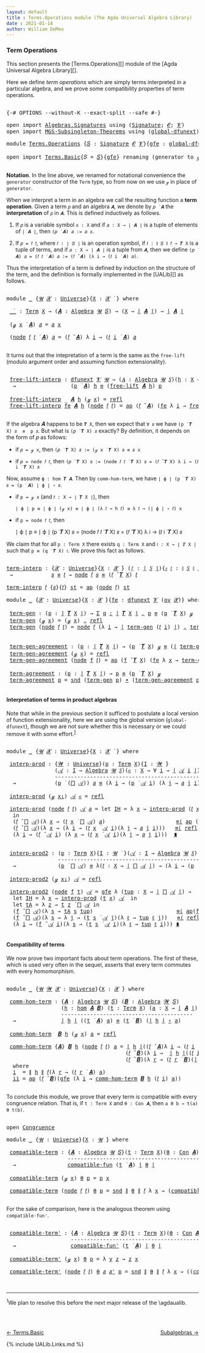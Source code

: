 ```yaml
---
layout: default
title : Terms.Operations module (The Agda Universal Algebra Library)
date : 2021-01-14
author: William DeMeo
---
```


### <a id="term-operations">Term Operations</a>

This section presents the [Terms.Operations][] module of the [Agda Universal Algebra Library][].

Here we define *term operations* which are simply terms interpreted in a particular algebra, and we prove some compatibility properties of term operations.

<pre class="Agda">

<a id="453" class="Symbol">{-#</a> <a id="457" class="Keyword">OPTIONS</a> <a id="465" class="Pragma">--without-K</a> <a id="477" class="Pragma">--exact-split</a> <a id="491" class="Pragma">--safe</a> <a id="498" class="Symbol">#-}</a>

<a id="503" class="Keyword">open</a> <a id="508" class="Keyword">import</a> <a id="515" href="Algebras.Signatures.html" class="Module">Algebras.Signatures</a> <a id="535" class="Keyword">using</a> <a id="541" class="Symbol">(</a><a id="542" href="Algebras.Signatures.html#1299" class="Function">Signature</a><a id="551" class="Symbol">;</a> <a id="553" href="Prelude.Preliminaries.html#5723" class="Generalizable">𝓞</a><a id="554" class="Symbol">;</a> <a id="556" href="Universes.html#262" class="Generalizable">𝓥</a><a id="557" class="Symbol">)</a>
<a id="559" class="Keyword">open</a> <a id="564" class="Keyword">import</a> <a id="571" href="MGS-Subsingleton-Theorems.html" class="Module">MGS-Subsingleton-Theorems</a> <a id="597" class="Keyword">using</a> <a id="603" class="Symbol">(</a><a id="604" href="MGS-Subsingleton-Theorems.html#3468" class="Function">global-dfunext</a><a id="618" class="Symbol">)</a>

<a id="621" class="Keyword">module</a> <a id="628" href="Terms.Operations.html" class="Module">Terms.Operations</a> <a id="645" class="Symbol">{</a><a id="646" href="Terms.Operations.html#646" class="Bound">𝑆</a> <a id="648" class="Symbol">:</a> <a id="650" href="Algebras.Signatures.html#1299" class="Function">Signature</a> <a id="660" href="Prelude.Preliminaries.html#5723" class="Generalizable">𝓞</a> <a id="662" href="Universes.html#262" class="Generalizable">𝓥</a><a id="663" class="Symbol">}{</a><a id="665" href="Terms.Operations.html#665" class="Bound">gfe</a> <a id="669" class="Symbol">:</a> <a id="671" href="MGS-Subsingleton-Theorems.html#3468" class="Function">global-dfunext</a><a id="685" class="Symbol">}</a> <a id="687" class="Keyword">where</a>

<a id="694" class="Keyword">open</a> <a id="699" class="Keyword">import</a> <a id="706" href="Terms.Basic.html" class="Module">Terms.Basic</a><a id="717" class="Symbol">{</a><a id="718" class="Argument">𝑆</a> <a id="720" class="Symbol">=</a> <a id="722" href="Terms.Operations.html#646" class="Bound">𝑆</a><a id="723" class="Symbol">}{</a><a id="725" href="Terms.Operations.html#665" class="Bound">gfe</a><a id="728" class="Symbol">}</a> <a id="730" class="Keyword">renaming</a> <a id="739" class="Symbol">(</a>generator <a id="750" class="Symbol">to</a> ℊ<a id="754" class="Symbol">)</a> <a id="756" class="Keyword">public</a>

</pre>

**Notation**. In the line above, we renamed for notational convenience the `generator` constructor of the `Term` type, so from now on we use `ℊ` in place of `generator`.

When we interpret a term in an algebra we call the resulting function a **term operation**.  Given a term `𝑝` and an algebra `𝑨`, we denote by `𝑝 ̇ 𝑨` the **interpretation** of `𝑝` in `𝑨`.  This is defined inductively as follows.

1. If `𝑝` is a variable symbol `x : X` and if `𝑎 : X → ∣ 𝑨 ∣` is a tuple of elements of `∣ 𝑨 ∣`, then `(𝑝 ̇ 𝑨) 𝑎 := 𝑎 x`.

2. If `𝑝 = 𝑓 𝑡`, where `𝑓 : ∣ 𝑆 ∣` is an operation symbol, if `𝑡 : ∥ 𝑆 ∥ 𝑓 → 𝑻 X` is a tuple of terms, and if `𝑎 : X → ∣ 𝑨 ∣` is a tuple from `𝑨`, then we define `(𝑝 ̇ 𝑨) 𝑎 = (𝑓 𝑡 ̇ 𝑨) 𝑎 := (𝑓 ̂ 𝑨) (λ i → (𝑡 i ̇ 𝑨) 𝑎)`.

Thus the interpretation of a term is defined by induction on the structure of the term, and the definition is formally implemented in the [UALib][] as follows.

<pre class="Agda">

<a id="1697" class="Keyword">module</a> <a id="1704" href="Terms.Operations.html#1704" class="Module">_</a> <a id="1706" class="Symbol">{</a><a id="1707" href="Terms.Operations.html#1707" class="Bound">𝓤</a> <a id="1709" href="Terms.Operations.html#1709" class="Bound">𝓧</a> <a id="1711" class="Symbol">:</a> <a id="1713" href="Universes.html#205" class="Function">Universe</a><a id="1721" class="Symbol">}{</a><a id="1723" href="Terms.Operations.html#1723" class="Bound">X</a> <a id="1725" class="Symbol">:</a> <a id="1727" href="Terms.Operations.html#1709" class="Bound">𝓧</a> <a id="1729" href="Universes.html#403" class="Function Operator">̇</a> <a id="1731" class="Symbol">}</a> <a id="1733" class="Keyword">where</a>

 <a id="1741" href="Terms.Operations.html#1741" class="Function Operator">_̇_</a> <a id="1745" class="Symbol">:</a> <a id="1747" href="Terms.Basic.html#2322" class="Datatype">Term</a> <a id="1752" href="Terms.Operations.html#1723" class="Bound">X</a> <a id="1754" class="Symbol">→</a> <a id="1756" class="Symbol">(</a><a id="1757" href="Terms.Operations.html#1757" class="Bound">𝑨</a> <a id="1759" class="Symbol">:</a> <a id="1761" href="Algebras.Algebras.html#694" class="Function">Algebra</a> <a id="1769" href="Terms.Operations.html#1707" class="Bound">𝓤</a> <a id="1771" href="Terms.Operations.html#646" class="Bound">𝑆</a><a id="1772" class="Symbol">)</a> <a id="1774" class="Symbol">→</a> <a id="1776" class="Symbol">(</a><a id="1777" href="Terms.Operations.html#1723" class="Bound">X</a> <a id="1779" class="Symbol">→</a> <a id="1781" href="Prelude.Preliminaries.html#13786" class="Function Operator">∣</a> <a id="1783" href="Terms.Operations.html#1757" class="Bound">𝑨</a> <a id="1785" href="Prelude.Preliminaries.html#13786" class="Function Operator">∣</a><a id="1786" class="Symbol">)</a> <a id="1788" class="Symbol">→</a> <a id="1790" href="Prelude.Preliminaries.html#13786" class="Function Operator">∣</a> <a id="1792" href="Terms.Operations.html#1757" class="Bound">𝑨</a> <a id="1794" href="Prelude.Preliminaries.html#13786" class="Function Operator">∣</a>

 <a id="1798" class="Symbol">(</a><a id="1799" href="Terms.Operations.html#753" class="InductiveConstructor">ℊ</a> <a id="1801" href="Terms.Operations.html#1801" class="Bound">x</a> <a id="1803" href="Terms.Operations.html#1741" class="Function Operator">̇</a> <a id="1805" href="Terms.Operations.html#1805" class="Bound">𝑨</a><a id="1806" class="Symbol">)</a> <a id="1808" href="Terms.Operations.html#1808" class="Bound">𝑎</a> <a id="1810" class="Symbol">=</a> <a id="1812" href="Terms.Operations.html#1808" class="Bound">𝑎</a> <a id="1814" href="Terms.Operations.html#1801" class="Bound">x</a>

 <a id="1818" class="Symbol">(</a><a id="1819" href="Terms.Basic.html#2395" class="InductiveConstructor">node</a> <a id="1824" href="Terms.Operations.html#1824" class="Bound">𝑓</a> <a id="1826" href="Terms.Operations.html#1826" class="Bound">𝑡</a> <a id="1828" href="Terms.Operations.html#1741" class="Function Operator">̇</a> <a id="1830" href="Terms.Operations.html#1830" class="Bound">𝑨</a><a id="1831" class="Symbol">)</a> <a id="1833" href="Terms.Operations.html#1833" class="Bound">𝑎</a> <a id="1835" class="Symbol">=</a> <a id="1837" class="Symbol">(</a><a id="1838" href="Terms.Operations.html#1824" class="Bound">𝑓</a> <a id="1840" href="Algebras.Algebras.html#2991" class="Function Operator">̂</a> <a id="1842" href="Terms.Operations.html#1830" class="Bound">𝑨</a><a id="1843" class="Symbol">)</a> <a id="1845" class="Symbol">λ</a> <a id="1847" href="Terms.Operations.html#1847" class="Bound">i</a> <a id="1849" class="Symbol">→</a> <a id="1851" class="Symbol">(</a><a id="1852" href="Terms.Operations.html#1826" class="Bound">𝑡</a> <a id="1854" href="Terms.Operations.html#1847" class="Bound">i</a> <a id="1856" href="Terms.Operations.html#1741" class="Function Operator">̇</a> <a id="1858" href="Terms.Operations.html#1830" class="Bound">𝑨</a><a id="1859" class="Symbol">)</a> <a id="1861" href="Terms.Operations.html#1833" class="Bound">𝑎</a>

</pre>

It turns out that the intepretation of a term is the same as the `free-lift` (modulo argument order and assuming function extensionality).

<pre class="Agda">

 <a id="2031" href="Terms.Operations.html#2031" class="Function">free-lift-interp</a> <a id="2048" class="Symbol">:</a> <a id="2050" href="MGS-FunExt-from-Univalence.html#2039" class="Function">dfunext</a> <a id="2058" href="Terms.Operations.html#662" class="Bound">𝓥</a> <a id="2060" href="Terms.Operations.html#1707" class="Bound">𝓤</a> <a id="2062" class="Symbol">→</a> <a id="2064" class="Symbol">(</a><a id="2065" href="Terms.Operations.html#2065" class="Bound">𝑨</a> <a id="2067" class="Symbol">:</a> <a id="2069" href="Algebras.Algebras.html#694" class="Function">Algebra</a> <a id="2077" href="Terms.Operations.html#1707" class="Bound">𝓤</a> <a id="2079" href="Terms.Operations.html#646" class="Bound">𝑆</a><a id="2080" class="Symbol">)(</a><a id="2082" href="Terms.Operations.html#2082" class="Bound">h</a> <a id="2084" class="Symbol">:</a> <a id="2086" href="Terms.Operations.html#1723" class="Bound">X</a> <a id="2088" class="Symbol">→</a> <a id="2090" href="Prelude.Preliminaries.html#13786" class="Function Operator">∣</a> <a id="2092" href="Terms.Operations.html#2065" class="Bound">𝑨</a> <a id="2094" href="Prelude.Preliminaries.html#13786" class="Function Operator">∣</a><a id="2095" class="Symbol">)(</a><a id="2097" href="Terms.Operations.html#2097" class="Bound">p</a> <a id="2099" class="Symbol">:</a> <a id="2101" href="Terms.Basic.html#2322" class="Datatype">Term</a> <a id="2106" href="Terms.Operations.html#1723" class="Bound">X</a><a id="2107" class="Symbol">)</a>
  <a id="2111" class="Symbol">→</a>                 <a id="2129" class="Symbol">(</a><a id="2130" href="Terms.Operations.html#2097" class="Bound">p</a> <a id="2132" href="Terms.Operations.html#1741" class="Function Operator">̇</a> <a id="2134" href="Terms.Operations.html#2065" class="Bound">𝑨</a><a id="2135" class="Symbol">)</a> <a id="2137" href="Terms.Operations.html#2082" class="Bound">h</a> <a id="2139" href="MGS-MLTT.html#4207" class="Datatype Operator">≡</a> <a id="2141" class="Symbol">(</a><a id="2142" href="Terms.Basic.html#4360" class="Function">free-lift</a> <a id="2152" href="Terms.Operations.html#2065" class="Bound">𝑨</a> <a id="2154" href="Terms.Operations.html#2082" class="Bound">h</a><a id="2155" class="Symbol">)</a> <a id="2157" href="Terms.Operations.html#2097" class="Bound">p</a>

 <a id="2161" href="Terms.Operations.html#2031" class="Function">free-lift-interp</a> <a id="2178" class="Symbol">_</a> <a id="2180" href="Terms.Operations.html#2180" class="Bound">𝑨</a> <a id="2182" href="Terms.Operations.html#2182" class="Bound">h</a> <a id="2184" class="Symbol">(</a><a id="2185" href="Terms.Operations.html#753" class="InductiveConstructor">ℊ</a> <a id="2187" href="Terms.Operations.html#2187" class="Bound">x</a><a id="2188" class="Symbol">)</a> <a id="2190" class="Symbol">=</a> <a id="2192" href="MGS-MLTT.html#4221" class="InductiveConstructor">refl</a>
 <a id="2198" href="Terms.Operations.html#2031" class="Function">free-lift-interp</a> <a id="2215" href="Terms.Operations.html#2215" class="Bound">fe</a> <a id="2218" href="Terms.Operations.html#2218" class="Bound">𝑨</a> <a id="2220" href="Terms.Operations.html#2220" class="Bound">h</a> <a id="2222" class="Symbol">(</a><a id="2223" href="Terms.Basic.html#2395" class="InductiveConstructor">node</a> <a id="2228" href="Terms.Operations.html#2228" class="Bound">𝑓</a> <a id="2230" href="Terms.Operations.html#2230" class="Bound">𝑡</a><a id="2231" class="Symbol">)</a> <a id="2233" class="Symbol">=</a> <a id="2235" href="MGS-MLTT.html#6613" class="Function">ap</a> <a id="2238" class="Symbol">(</a><a id="2239" href="Terms.Operations.html#2228" class="Bound">𝑓</a> <a id="2241" href="Algebras.Algebras.html#2991" class="Function Operator">̂</a> <a id="2243" href="Terms.Operations.html#2218" class="Bound">𝑨</a><a id="2244" class="Symbol">)</a> <a id="2246" class="Symbol">(</a><a id="2247" href="Terms.Operations.html#2215" class="Bound">fe</a> <a id="2250" class="Symbol">λ</a> <a id="2252" href="Terms.Operations.html#2252" class="Bound">i</a> <a id="2254" class="Symbol">→</a> <a id="2256" href="Terms.Operations.html#2031" class="Function">free-lift-interp</a> <a id="2273" href="Terms.Operations.html#2215" class="Bound">fe</a> <a id="2276" href="Terms.Operations.html#2218" class="Bound">𝑨</a> <a id="2278" href="Terms.Operations.html#2220" class="Bound">h</a> <a id="2280" class="Symbol">(</a><a id="2281" href="Terms.Operations.html#2230" class="Bound">𝑡</a> <a id="2283" href="Terms.Operations.html#2252" class="Bound">i</a><a id="2284" class="Symbol">))</a>

</pre>

If the algebra 𝑨 happens to be `𝑻 X`, then we expect that `∀ 𝑠` we have `(p ̇ 𝑻 X) 𝑠  ≡  p 𝑠`. But what is `(𝑝 ̇ 𝑻 X) 𝑠` exactly? By definition, it depends on the form of 𝑝 as follows:

* if `𝑝 = ℊ x`, then `(𝑝 ̇ 𝑻 X) 𝑠 := (ℊ x ̇ 𝑻 X) 𝑠 ≡ 𝑠 x`

* if `𝑝 = node 𝑓 𝑡`, then `(𝑝 ̇ 𝑻 X) 𝑠 := (node 𝑓 𝑡 ̇ 𝑻 X) 𝑠 = (𝑓 ̂ 𝑻 X) λ i → (𝑡 i ̇ 𝑻 X) 𝑠`

Now, assume `ϕ : hom 𝑻 𝑨`. Then by `comm-hom-term`, we have `∣ ϕ ∣ (p ̇ 𝑻 X) 𝑠 = (p ̇ 𝑨) ∣ ϕ ∣ ∘ 𝑠`.

* if `p = ℊ x` (and `𝑡 : X → ∣ 𝑻 X ∣`), then

  `∣ ϕ ∣ p ≡ ∣ ϕ ∣ (ℊ x) ≡ ∣ ϕ ∣ (λ 𝑡 → h 𝑡) ≡ λ 𝑡 → (∣ ϕ ∣ ∘ 𝑡) x`

* if `p = node 𝑓 𝑡`, then

   ∣ ϕ ∣ p ≡ ∣ ϕ ∣ (p ̇ 𝑻 X) 𝑠 = (node 𝑓 𝑡 ̇ 𝑻 X) 𝑠 = (𝑓 ̂ 𝑻 X) λ i → (𝑡 i ̇ 𝑻 X) 𝑠

We claim that for all `p : Term X` there exists `q : Term X` and `𝔱 : X → ∣ 𝑻 X ∣` such that `p ≡ (q ̇ 𝑻 X) 𝔱`. We prove this fact as follows.

<pre class="Agda">

<a id="term-interp"></a><a id="3127" href="Terms.Operations.html#3127" class="Function">term-interp</a> <a id="3139" class="Symbol">:</a> <a id="3141" class="Symbol">{</a><a id="3142" href="Terms.Operations.html#3142" class="Bound">𝓧</a> <a id="3144" class="Symbol">:</a> <a id="3146" href="Universes.html#205" class="Function">Universe</a><a id="3154" class="Symbol">}{</a><a id="3156" href="Terms.Operations.html#3156" class="Bound">X</a> <a id="3158" class="Symbol">:</a> <a id="3160" href="Terms.Operations.html#3142" class="Bound">𝓧</a> <a id="3162" href="Universes.html#403" class="Function Operator">̇</a><a id="3163" class="Symbol">}</a> <a id="3165" class="Symbol">(</a><a id="3166" href="Terms.Operations.html#3166" class="Bound">𝑓</a> <a id="3168" class="Symbol">:</a> <a id="3170" href="Prelude.Preliminaries.html#13786" class="Function Operator">∣</a> <a id="3172" href="Terms.Operations.html#646" class="Bound">𝑆</a> <a id="3174" href="Prelude.Preliminaries.html#13786" class="Function Operator">∣</a><a id="3175" class="Symbol">){</a><a id="3177" href="Terms.Operations.html#3177" class="Bound">𝑠</a> <a id="3179" href="Terms.Operations.html#3179" class="Bound">𝑡</a> <a id="3181" class="Symbol">:</a> <a id="3183" href="Prelude.Preliminaries.html#13864" class="Function Operator">∥</a> <a id="3185" href="Terms.Operations.html#646" class="Bound">𝑆</a> <a id="3187" href="Prelude.Preliminaries.html#13864" class="Function Operator">∥</a> <a id="3189" href="Terms.Operations.html#3166" class="Bound">𝑓</a> <a id="3191" class="Symbol">→</a> <a id="3193" href="Terms.Basic.html#2322" class="Datatype">Term</a> <a id="3198" href="Terms.Operations.html#3156" class="Bound">X</a><a id="3199" class="Symbol">}</a>
 <a id="3202" class="Symbol">→</a>            <a id="3215" href="Terms.Operations.html#3177" class="Bound">𝑠</a> <a id="3217" href="MGS-MLTT.html#4207" class="Datatype Operator">≡</a> <a id="3219" href="Terms.Operations.html#3179" class="Bound">𝑡</a> <a id="3221" class="Symbol">→</a> <a id="3223" href="Terms.Basic.html#2395" class="InductiveConstructor">node</a> <a id="3228" href="Terms.Operations.html#3166" class="Bound">𝑓</a> <a id="3230" href="Terms.Operations.html#3177" class="Bound">𝑠</a> <a id="3232" href="MGS-MLTT.html#4207" class="Datatype Operator">≡</a> <a id="3234" class="Symbol">(</a><a id="3235" href="Terms.Operations.html#3166" class="Bound">𝑓</a> <a id="3237" href="Algebras.Algebras.html#2991" class="Function Operator">̂</a> <a id="3239" href="Terms.Basic.html#3657" class="Function">𝑻</a> <a id="3241" href="Terms.Operations.html#3156" class="Bound">X</a><a id="3242" class="Symbol">)</a> <a id="3244" href="Terms.Operations.html#3179" class="Bound">𝑡</a>

<a id="3247" href="Terms.Operations.html#3127" class="Function">term-interp</a> <a id="3259" href="Terms.Operations.html#3259" class="Bound">𝑓</a> <a id="3261" class="Symbol">{</a><a id="3262" href="Terms.Operations.html#3262" class="Bound">𝑠</a><a id="3263" class="Symbol">}{</a><a id="3265" href="Terms.Operations.html#3265" class="Bound">𝑡</a><a id="3266" class="Symbol">}</a> <a id="3268" href="Terms.Operations.html#3268" class="Bound">st</a> <a id="3271" class="Symbol">=</a> <a id="3273" href="MGS-MLTT.html#6613" class="Function">ap</a> <a id="3276" class="Symbol">(</a><a id="3277" href="Terms.Basic.html#2395" class="InductiveConstructor">node</a> <a id="3282" href="Terms.Operations.html#3259" class="Bound">𝑓</a><a id="3283" class="Symbol">)</a> <a id="3285" href="Terms.Operations.html#3268" class="Bound">st</a>

<a id="3289" class="Keyword">module</a> <a id="3296" href="Terms.Operations.html#3296" class="Module">_</a> <a id="3298" class="Symbol">{</a><a id="3299" href="Terms.Operations.html#3299" class="Bound">𝓧</a> <a id="3301" class="Symbol">:</a> <a id="3303" href="Universes.html#205" class="Function">Universe</a><a id="3311" class="Symbol">}{</a><a id="3313" href="Terms.Operations.html#3313" class="Bound">X</a> <a id="3315" class="Symbol">:</a> <a id="3317" href="Terms.Operations.html#3299" class="Bound">𝓧</a> <a id="3319" href="Universes.html#403" class="Function Operator">̇</a><a id="3320" class="Symbol">}{</a><a id="3322" href="Terms.Operations.html#3322" class="Bound">fe</a> <a id="3325" class="Symbol">:</a> <a id="3327" href="MGS-FunExt-from-Univalence.html#2039" class="Function">dfunext</a> <a id="3335" href="Terms.Operations.html#662" class="Bound">𝓥</a> <a id="3337" class="Symbol">(</a><a id="3338" href="Algebras.Products.html#1918" class="Function">ov</a> <a id="3341" href="Terms.Operations.html#3299" class="Bound">𝓧</a><a id="3342" class="Symbol">)}</a> <a id="3345" class="Keyword">where</a>

 <a id="3353" href="Terms.Operations.html#3353" class="Function">term-gen</a> <a id="3362" class="Symbol">:</a> <a id="3364" class="Symbol">(</a><a id="3365" href="Terms.Operations.html#3365" class="Bound">p</a> <a id="3367" class="Symbol">:</a> <a id="3369" href="Prelude.Preliminaries.html#13786" class="Function Operator">∣</a> <a id="3371" href="Terms.Basic.html#3657" class="Function">𝑻</a> <a id="3373" href="Terms.Operations.html#3313" class="Bound">X</a> <a id="3375" href="Prelude.Preliminaries.html#13786" class="Function Operator">∣</a><a id="3376" class="Symbol">)</a> <a id="3378" class="Symbol">→</a> <a id="3380" href="MGS-MLTT.html#3074" class="Function">Σ</a> <a id="3382" href="Terms.Operations.html#3382" class="Bound">q</a> <a id="3384" href="MGS-MLTT.html#3074" class="Function">꞉</a> <a id="3386" href="Prelude.Preliminaries.html#13786" class="Function Operator">∣</a> <a id="3388" href="Terms.Basic.html#3657" class="Function">𝑻</a> <a id="3390" href="Terms.Operations.html#3313" class="Bound">X</a> <a id="3392" href="Prelude.Preliminaries.html#13786" class="Function Operator">∣</a> <a id="3394" href="MGS-MLTT.html#3074" class="Function">,</a> <a id="3396" href="Terms.Operations.html#3365" class="Bound">p</a> <a id="3398" href="MGS-MLTT.html#4207" class="Datatype Operator">≡</a> <a id="3400" class="Symbol">(</a><a id="3401" href="Terms.Operations.html#3382" class="Bound">q</a> <a id="3403" href="Terms.Operations.html#1741" class="Function Operator">̇</a> <a id="3405" href="Terms.Basic.html#3657" class="Function">𝑻</a> <a id="3407" href="Terms.Operations.html#3313" class="Bound">X</a><a id="3408" class="Symbol">)</a> <a id="3410" href="Terms.Operations.html#753" class="InductiveConstructor">ℊ</a>
 <a id="3413" href="Terms.Operations.html#3353" class="Function">term-gen</a> <a id="3422" class="Symbol">(</a><a id="3423" href="Terms.Operations.html#753" class="InductiveConstructor">ℊ</a> <a id="3425" href="Terms.Operations.html#3425" class="Bound">x</a><a id="3426" class="Symbol">)</a> <a id="3428" class="Symbol">=</a> <a id="3430" class="Symbol">(</a><a id="3431" href="Terms.Operations.html#753" class="InductiveConstructor">ℊ</a> <a id="3433" href="Terms.Operations.html#3425" class="Bound">x</a><a id="3434" class="Symbol">)</a> <a id="3436" href="MGS-MLTT.html#2929" class="InductiveConstructor Operator">,</a> <a id="3438" href="MGS-MLTT.html#4221" class="InductiveConstructor">refl</a>
 <a id="3444" href="Terms.Operations.html#3353" class="Function">term-gen</a> <a id="3453" class="Symbol">(</a><a id="3454" href="Terms.Basic.html#2395" class="InductiveConstructor">node</a> <a id="3459" href="Terms.Operations.html#3459" class="Bound">𝑓</a> <a id="3461" href="Terms.Operations.html#3461" class="Bound">𝑡</a><a id="3462" class="Symbol">)</a> <a id="3464" class="Symbol">=</a> <a id="3466" href="Terms.Basic.html#2395" class="InductiveConstructor">node</a> <a id="3471" href="Terms.Operations.html#3459" class="Bound">𝑓</a> <a id="3473" class="Symbol">(λ</a> <a id="3476" href="Terms.Operations.html#3476" class="Bound">i</a> <a id="3478" class="Symbol">→</a> <a id="3480" href="Prelude.Preliminaries.html#13786" class="Function Operator">∣</a> <a id="3482" href="Terms.Operations.html#3353" class="Function">term-gen</a> <a id="3491" class="Symbol">(</a><a id="3492" href="Terms.Operations.html#3461" class="Bound">𝑡</a> <a id="3494" href="Terms.Operations.html#3476" class="Bound">i</a><a id="3495" class="Symbol">)</a> <a id="3497" href="Prelude.Preliminaries.html#13786" class="Function Operator">∣</a><a id="3498" class="Symbol">)</a> <a id="3500" href="MGS-MLTT.html#2929" class="InductiveConstructor Operator">,</a> <a id="3502" href="Terms.Operations.html#3127" class="Function">term-interp</a> <a id="3514" href="Terms.Operations.html#3459" class="Bound">𝑓</a> <a id="3516" class="Symbol">(</a><a id="3517" href="Terms.Operations.html#3322" class="Bound">fe</a> <a id="3520" class="Symbol">λ</a> <a id="3522" href="Terms.Operations.html#3522" class="Bound">i</a> <a id="3524" class="Symbol">→</a> <a id="3526" href="Prelude.Preliminaries.html#13864" class="Function Operator">∥</a> <a id="3528" href="Terms.Operations.html#3353" class="Function">term-gen</a> <a id="3537" class="Symbol">(</a><a id="3538" href="Terms.Operations.html#3461" class="Bound">𝑡</a> <a id="3540" href="Terms.Operations.html#3522" class="Bound">i</a><a id="3541" class="Symbol">)</a> <a id="3543" href="Prelude.Preliminaries.html#13864" class="Function Operator">∥</a><a id="3544" class="Symbol">)</a>


 <a id="3549" href="Terms.Operations.html#3549" class="Function">term-gen-agreement</a> <a id="3568" class="Symbol">:</a> <a id="3570" class="Symbol">(</a><a id="3571" href="Terms.Operations.html#3571" class="Bound">p</a> <a id="3573" class="Symbol">:</a> <a id="3575" href="Prelude.Preliminaries.html#13786" class="Function Operator">∣</a> <a id="3577" href="Terms.Basic.html#3657" class="Function">𝑻</a> <a id="3579" href="Terms.Operations.html#3313" class="Bound">X</a> <a id="3581" href="Prelude.Preliminaries.html#13786" class="Function Operator">∣</a><a id="3582" class="Symbol">)</a> <a id="3584" class="Symbol">→</a> <a id="3586" class="Symbol">(</a><a id="3587" href="Terms.Operations.html#3571" class="Bound">p</a> <a id="3589" href="Terms.Operations.html#1741" class="Function Operator">̇</a> <a id="3591" href="Terms.Basic.html#3657" class="Function">𝑻</a> <a id="3593" href="Terms.Operations.html#3313" class="Bound">X</a><a id="3594" class="Symbol">)</a> <a id="3596" href="Terms.Operations.html#753" class="InductiveConstructor">ℊ</a> <a id="3598" href="MGS-MLTT.html#4207" class="Datatype Operator">≡</a> <a id="3600" class="Symbol">(</a><a id="3601" href="Prelude.Preliminaries.html#13786" class="Function Operator">∣</a> <a id="3603" href="Terms.Operations.html#3353" class="Function">term-gen</a> <a id="3612" href="Terms.Operations.html#3571" class="Bound">p</a> <a id="3614" href="Prelude.Preliminaries.html#13786" class="Function Operator">∣</a> <a id="3616" href="Terms.Operations.html#1741" class="Function Operator">̇</a> <a id="3618" href="Terms.Basic.html#3657" class="Function">𝑻</a> <a id="3620" href="Terms.Operations.html#3313" class="Bound">X</a><a id="3621" class="Symbol">)</a> <a id="3623" href="Terms.Operations.html#753" class="InductiveConstructor">ℊ</a>
 <a id="3626" href="Terms.Operations.html#3549" class="Function">term-gen-agreement</a> <a id="3645" class="Symbol">(</a><a id="3646" href="Terms.Operations.html#753" class="InductiveConstructor">ℊ</a> <a id="3648" href="Terms.Operations.html#3648" class="Bound">x</a><a id="3649" class="Symbol">)</a> <a id="3651" class="Symbol">=</a> <a id="3653" href="MGS-MLTT.html#4221" class="InductiveConstructor">refl</a>
 <a id="3659" href="Terms.Operations.html#3549" class="Function">term-gen-agreement</a> <a id="3678" class="Symbol">(</a><a id="3679" href="Terms.Basic.html#2395" class="InductiveConstructor">node</a> <a id="3684" href="Terms.Operations.html#3684" class="Bound">f</a> <a id="3686" href="Terms.Operations.html#3686" class="Bound">𝑡</a><a id="3687" class="Symbol">)</a> <a id="3689" class="Symbol">=</a> <a id="3691" href="MGS-MLTT.html#6613" class="Function">ap</a> <a id="3694" class="Symbol">(</a><a id="3695" href="Terms.Operations.html#3684" class="Bound">f</a> <a id="3697" href="Algebras.Algebras.html#2991" class="Function Operator">̂</a> <a id="3699" href="Terms.Basic.html#3657" class="Function">𝑻</a> <a id="3701" href="Terms.Operations.html#3313" class="Bound">X</a><a id="3702" class="Symbol">)</a> <a id="3704" class="Symbol">(</a><a id="3705" href="Terms.Operations.html#3322" class="Bound">fe</a> <a id="3708" class="Symbol">λ</a> <a id="3710" href="Terms.Operations.html#3710" class="Bound">x</a> <a id="3712" class="Symbol">→</a> <a id="3714" href="Terms.Operations.html#3549" class="Function">term-gen-agreement</a> <a id="3733" class="Symbol">(</a><a id="3734" href="Terms.Operations.html#3686" class="Bound">𝑡</a> <a id="3736" href="Terms.Operations.html#3710" class="Bound">x</a><a id="3737" class="Symbol">))</a>

 <a id="3742" href="Terms.Operations.html#3742" class="Function">term-agreement</a> <a id="3757" class="Symbol">:</a> <a id="3759" class="Symbol">(</a><a id="3760" href="Terms.Operations.html#3760" class="Bound">p</a> <a id="3762" class="Symbol">:</a> <a id="3764" href="Prelude.Preliminaries.html#13786" class="Function Operator">∣</a> <a id="3766" href="Terms.Basic.html#3657" class="Function">𝑻</a> <a id="3768" href="Terms.Operations.html#3313" class="Bound">X</a> <a id="3770" href="Prelude.Preliminaries.html#13786" class="Function Operator">∣</a><a id="3771" class="Symbol">)</a> <a id="3773" class="Symbol">→</a> <a id="3775" href="Terms.Operations.html#3760" class="Bound">p</a> <a id="3777" href="MGS-MLTT.html#4207" class="Datatype Operator">≡</a> <a id="3779" class="Symbol">(</a><a id="3780" href="Terms.Operations.html#3760" class="Bound">p</a> <a id="3782" href="Terms.Operations.html#1741" class="Function Operator">̇</a> <a id="3784" href="Terms.Basic.html#3657" class="Function">𝑻</a> <a id="3786" href="Terms.Operations.html#3313" class="Bound">X</a><a id="3787" class="Symbol">)</a> <a id="3789" href="Terms.Operations.html#753" class="InductiveConstructor">ℊ</a>
 <a id="3792" href="Terms.Operations.html#3742" class="Function">term-agreement</a> <a id="3807" href="Terms.Operations.html#3807" class="Bound">p</a> <a id="3809" class="Symbol">=</a> <a id="3811" href="Prelude.Preliminaries.html#13868" class="Function">snd</a> <a id="3815" class="Symbol">(</a><a id="3816" href="Terms.Operations.html#3353" class="Function">term-gen</a> <a id="3825" href="Terms.Operations.html#3807" class="Bound">p</a><a id="3826" class="Symbol">)</a> <a id="3828" href="MGS-MLTT.html#5910" class="Function Operator">∙</a> <a id="3830" class="Symbol">(</a><a id="3831" href="Terms.Operations.html#3549" class="Function">term-gen-agreement</a> <a id="3850" href="Terms.Operations.html#3807" class="Bound">p</a><a id="3851" class="Symbol">)</a><a id="3852" href="MGS-MLTT.html#6125" class="Function Operator">⁻¹</a>

</pre>



#### <a id="interpretation-of-terms-in-product-algebras">Interpretation of terms in product algebras</a>

Note that while in the previous section it sufficed to postulate a local version of function extensionality, here we are using the global version (`global-dfunext`), though we are not sure whether this is necessary or we could remove it with some effort.<sup>[1](Terms.Operations.html#fn1)</sup>

<pre class="Agda">

<a id="4287" class="Keyword">module</a> <a id="4294" href="Terms.Operations.html#4294" class="Module">_</a> <a id="4296" class="Symbol">{</a><a id="4297" href="Terms.Operations.html#4297" class="Bound">𝓤</a> <a id="4299" href="Terms.Operations.html#4299" class="Bound">𝓧</a> <a id="4301" class="Symbol">:</a> <a id="4303" href="Universes.html#205" class="Function">Universe</a><a id="4311" class="Symbol">}{</a><a id="4313" href="Terms.Operations.html#4313" class="Bound">X</a> <a id="4315" class="Symbol">:</a> <a id="4317" href="Terms.Operations.html#4299" class="Bound">𝓧</a> <a id="4319" href="Universes.html#403" class="Function Operator">̇</a> <a id="4321" class="Symbol">}</a> <a id="4323" class="Keyword">where</a>

 <a id="4331" href="Terms.Operations.html#4331" class="Function">interp-prod</a> <a id="4343" class="Symbol">:</a> <a id="4345" class="Symbol">{</a><a id="4346" href="Terms.Operations.html#4346" class="Bound">𝓦</a> <a id="4348" class="Symbol">:</a> <a id="4350" href="Universes.html#205" class="Function">Universe</a><a id="4358" class="Symbol">}(</a><a id="4360" href="Terms.Operations.html#4360" class="Bound">p</a> <a id="4362" class="Symbol">:</a> <a id="4364" href="Terms.Basic.html#2322" class="Datatype">Term</a> <a id="4369" href="Terms.Operations.html#4313" class="Bound">X</a><a id="4370" class="Symbol">){</a><a id="4372" href="Terms.Operations.html#4372" class="Bound">I</a> <a id="4374" class="Symbol">:</a> <a id="4376" href="Terms.Operations.html#4346" class="Bound">𝓦</a> <a id="4378" href="Universes.html#403" class="Function Operator">̇</a><a id="4379" class="Symbol">}</a>
               <a id="4396" class="Symbol">(</a><a id="4397" href="Terms.Operations.html#4397" class="Bound">𝒜</a> <a id="4399" class="Symbol">:</a> <a id="4401" href="Terms.Operations.html#4372" class="Bound">I</a> <a id="4403" class="Symbol">→</a> <a id="4405" href="Algebras.Algebras.html#694" class="Function">Algebra</a> <a id="4413" href="Terms.Operations.html#4297" class="Bound">𝓤</a> <a id="4415" href="Terms.Operations.html#646" class="Bound">𝑆</a><a id="4416" class="Symbol">)(</a><a id="4418" href="Terms.Operations.html#4418" class="Bound">𝑎</a> <a id="4420" class="Symbol">:</a> <a id="4422" href="Terms.Operations.html#4313" class="Bound">X</a> <a id="4424" class="Symbol">→</a> <a id="4426" class="Symbol">∀</a> <a id="4428" href="Terms.Operations.html#4428" class="Bound">i</a> <a id="4430" class="Symbol">→</a> <a id="4432" href="Prelude.Preliminaries.html#13786" class="Function Operator">∣</a> <a id="4434" href="Terms.Operations.html#4397" class="Bound">𝒜</a> <a id="4436" href="Terms.Operations.html#4428" class="Bound">i</a> <a id="4438" href="Prelude.Preliminaries.html#13786" class="Function Operator">∣</a><a id="4439" class="Symbol">)</a>
               <a id="4456" class="Comment">-----------------------------------------------</a>
  <a id="4506" class="Symbol">→</a>            <a id="4519" class="Symbol">(</a><a id="4520" href="Terms.Operations.html#4360" class="Bound">p</a> <a id="4522" href="Terms.Operations.html#1741" class="Function Operator">̇</a> <a id="4524" class="Symbol">(</a><a id="4525" href="Algebras.Products.html#908" class="Function">⨅</a> <a id="4527" href="Terms.Operations.html#4397" class="Bound">𝒜</a><a id="4528" class="Symbol">))</a> <a id="4531" href="Terms.Operations.html#4418" class="Bound">𝑎</a> <a id="4533" href="MGS-MLTT.html#4207" class="Datatype Operator">≡</a> <a id="4535" class="Symbol">(λ</a> <a id="4538" href="Terms.Operations.html#4538" class="Bound">i</a> <a id="4540" class="Symbol">→</a> <a id="4542" class="Symbol">(</a><a id="4543" href="Terms.Operations.html#4360" class="Bound">p</a> <a id="4545" href="Terms.Operations.html#1741" class="Function Operator">̇</a> <a id="4547" href="Terms.Operations.html#4397" class="Bound">𝒜</a> <a id="4549" href="Terms.Operations.html#4538" class="Bound">i</a><a id="4550" class="Symbol">)</a> <a id="4552" class="Symbol">(λ</a> <a id="4555" href="Terms.Operations.html#4555" class="Bound">j</a> <a id="4557" class="Symbol">→</a> <a id="4559" href="Terms.Operations.html#4418" class="Bound">𝑎</a> <a id="4561" href="Terms.Operations.html#4555" class="Bound">j</a> <a id="4563" href="Terms.Operations.html#4538" class="Bound">i</a><a id="4564" class="Symbol">))</a>

 <a id="4569" href="Terms.Operations.html#4331" class="Function">interp-prod</a> <a id="4581" class="Symbol">(</a><a id="4582" href="Terms.Operations.html#753" class="InductiveConstructor">ℊ</a> <a id="4584" href="Terms.Operations.html#4584" class="Bound">x₁</a><a id="4586" class="Symbol">)</a> <a id="4588" href="Terms.Operations.html#4588" class="Bound">𝒜</a> <a id="4590" href="Terms.Operations.html#4590" class="Bound">𝑎</a> <a id="4592" class="Symbol">=</a> <a id="4594" href="MGS-MLTT.html#4221" class="InductiveConstructor">refl</a>

 <a id="4601" href="Terms.Operations.html#4331" class="Function">interp-prod</a> <a id="4613" class="Symbol">(</a><a id="4614" href="Terms.Basic.html#2395" class="InductiveConstructor">node</a> <a id="4619" href="Terms.Operations.html#4619" class="Bound">𝑓</a> <a id="4621" href="Terms.Operations.html#4621" class="Bound">𝑡</a><a id="4622" class="Symbol">)</a> <a id="4624" href="Terms.Operations.html#4624" class="Bound">𝒜</a> <a id="4626" href="Terms.Operations.html#4626" class="Bound">𝑎</a> <a id="4628" class="Symbol">=</a> <a id="4630" class="Keyword">let</a> <a id="4634" href="Terms.Operations.html#4634" class="Bound">IH</a> <a id="4637" class="Symbol">=</a> <a id="4639" class="Symbol">λ</a> <a id="4641" href="Terms.Operations.html#4641" class="Bound">x</a> <a id="4643" class="Symbol">→</a> <a id="4645" href="Terms.Operations.html#4331" class="Function">interp-prod</a> <a id="4657" class="Symbol">(</a><a id="4658" href="Terms.Operations.html#4621" class="Bound">𝑡</a> <a id="4660" href="Terms.Operations.html#4641" class="Bound">x</a><a id="4661" class="Symbol">)</a> <a id="4663" href="Terms.Operations.html#4624" class="Bound">𝒜</a> <a id="4665" href="Terms.Operations.html#4626" class="Bound">𝑎</a>
  <a id="4669" class="Keyword">in</a>
  <a id="4674" class="Symbol">(</a><a id="4675" href="Terms.Operations.html#4619" class="Bound">𝑓</a> <a id="4677" href="Algebras.Algebras.html#2991" class="Function Operator">̂</a> <a id="4679" href="Algebras.Products.html#908" class="Function">⨅</a> <a id="4681" href="Terms.Operations.html#4624" class="Bound">𝒜</a><a id="4682" class="Symbol">)(λ</a> <a id="4686" href="Terms.Operations.html#4686" class="Bound">x</a> <a id="4688" class="Symbol">→</a> <a id="4690" class="Symbol">(</a><a id="4691" href="Terms.Operations.html#4621" class="Bound">𝑡</a> <a id="4693" href="Terms.Operations.html#4686" class="Bound">x</a> <a id="4695" href="Terms.Operations.html#1741" class="Function Operator">̇</a> <a id="4697" href="Algebras.Products.html#908" class="Function">⨅</a> <a id="4699" href="Terms.Operations.html#4624" class="Bound">𝒜</a><a id="4700" class="Symbol">)</a> <a id="4702" href="Terms.Operations.html#4626" class="Bound">𝑎</a><a id="4703" class="Symbol">)</a>                      <a id="4726" href="MGS-MLTT.html#5997" class="Function Operator">≡⟨</a> <a id="4729" href="MGS-MLTT.html#6613" class="Function">ap</a> <a id="4732" class="Symbol">(</a><a id="4733" href="Terms.Operations.html#4619" class="Bound">𝑓</a> <a id="4735" href="Algebras.Algebras.html#2991" class="Function Operator">̂</a> <a id="4737" href="Algebras.Products.html#908" class="Function">⨅</a> <a id="4739" href="Terms.Operations.html#4624" class="Bound">𝒜</a><a id="4740" class="Symbol">)(</a><a id="4742" href="Terms.Operations.html#665" class="Bound">gfe</a> <a id="4746" href="Terms.Operations.html#4634" class="Bound">IH</a><a id="4748" class="Symbol">)</a> <a id="4750" href="MGS-MLTT.html#5997" class="Function Operator">⟩</a>
  <a id="4754" class="Symbol">(</a><a id="4755" href="Terms.Operations.html#4619" class="Bound">𝑓</a> <a id="4757" href="Algebras.Algebras.html#2991" class="Function Operator">̂</a> <a id="4759" href="Algebras.Products.html#908" class="Function">⨅</a> <a id="4761" href="Terms.Operations.html#4624" class="Bound">𝒜</a><a id="4762" class="Symbol">)(λ</a> <a id="4766" href="Terms.Operations.html#4766" class="Bound">x</a> <a id="4768" class="Symbol">→</a> <a id="4770" class="Symbol">(λ</a> <a id="4773" href="Terms.Operations.html#4773" class="Bound">i</a> <a id="4775" class="Symbol">→</a> <a id="4777" class="Symbol">(</a><a id="4778" href="Terms.Operations.html#4621" class="Bound">𝑡</a> <a id="4780" href="Terms.Operations.html#4766" class="Bound">x</a> <a id="4782" href="Terms.Operations.html#1741" class="Function Operator">̇</a> <a id="4784" href="Terms.Operations.html#4624" class="Bound">𝒜</a> <a id="4786" href="Terms.Operations.html#4773" class="Bound">i</a><a id="4787" class="Symbol">)(λ</a> <a id="4791" href="Terms.Operations.html#4791" class="Bound">j</a> <a id="4793" class="Symbol">→</a> <a id="4795" href="Terms.Operations.html#4626" class="Bound">𝑎</a> <a id="4797" href="Terms.Operations.html#4791" class="Bound">j</a> <a id="4799" href="Terms.Operations.html#4773" class="Bound">i</a><a id="4800" class="Symbol">)))</a>   <a id="4806" href="MGS-MLTT.html#5997" class="Function Operator">≡⟨</a> <a id="4809" href="MGS-MLTT.html#4221" class="InductiveConstructor">refl</a> <a id="4814" href="MGS-MLTT.html#5997" class="Function Operator">⟩</a>
  <a id="4818" class="Symbol">(λ</a> <a id="4821" href="Terms.Operations.html#4821" class="Bound">i</a> <a id="4823" class="Symbol">→</a> <a id="4825" class="Symbol">(</a><a id="4826" href="Terms.Operations.html#4619" class="Bound">𝑓</a> <a id="4828" href="Algebras.Algebras.html#2991" class="Function Operator">̂</a> <a id="4830" href="Terms.Operations.html#4624" class="Bound">𝒜</a> <a id="4832" href="Terms.Operations.html#4821" class="Bound">i</a><a id="4833" class="Symbol">)</a> <a id="4835" class="Symbol">(λ</a> <a id="4838" href="Terms.Operations.html#4838" class="Bound">x</a> <a id="4840" class="Symbol">→</a> <a id="4842" class="Symbol">(</a><a id="4843" href="Terms.Operations.html#4621" class="Bound">𝑡</a> <a id="4845" href="Terms.Operations.html#4838" class="Bound">x</a> <a id="4847" href="Terms.Operations.html#1741" class="Function Operator">̇</a> <a id="4849" href="Terms.Operations.html#4624" class="Bound">𝒜</a> <a id="4851" href="Terms.Operations.html#4821" class="Bound">i</a><a id="4852" class="Symbol">)(λ</a> <a id="4856" href="Terms.Operations.html#4856" class="Bound">j</a> <a id="4858" class="Symbol">→</a> <a id="4860" href="Terms.Operations.html#4626" class="Bound">𝑎</a> <a id="4862" href="Terms.Operations.html#4856" class="Bound">j</a> <a id="4864" href="Terms.Operations.html#4821" class="Bound">i</a><a id="4865" class="Symbol">)))</a>  <a id="4870" href="MGS-MLTT.html#6079" class="Function Operator">∎</a>


 <a id="4875" href="Terms.Operations.html#4875" class="Function">interp-prod2</a> <a id="4888" class="Symbol">:</a> <a id="4890" class="Symbol">(</a><a id="4891" href="Terms.Operations.html#4891" class="Bound">p</a> <a id="4893" class="Symbol">:</a> <a id="4895" href="Terms.Basic.html#2322" class="Datatype">Term</a> <a id="4900" href="Terms.Operations.html#4313" class="Bound">X</a><a id="4901" class="Symbol">){</a><a id="4903" href="Terms.Operations.html#4903" class="Bound">I</a> <a id="4905" class="Symbol">:</a> <a id="4907" href="Terms.Operations.html#4297" class="Bound">𝓤</a> <a id="4909" href="Universes.html#403" class="Function Operator">̇</a> <a id="4911" class="Symbol">}(</a><a id="4913" href="Terms.Operations.html#4913" class="Bound">𝒜</a> <a id="4915" class="Symbol">:</a> <a id="4917" href="Terms.Operations.html#4903" class="Bound">I</a> <a id="4919" class="Symbol">→</a> <a id="4921" href="Algebras.Algebras.html#694" class="Function">Algebra</a> <a id="4929" href="Terms.Operations.html#4297" class="Bound">𝓤</a> <a id="4931" href="Terms.Operations.html#646" class="Bound">𝑆</a><a id="4932" class="Symbol">)</a>
                <a id="4950" class="Comment">--------------------------------------------------------------</a>
  <a id="5015" class="Symbol">→</a>             <a id="5029" class="Symbol">(</a><a id="5030" href="Terms.Operations.html#4891" class="Bound">p</a> <a id="5032" href="Terms.Operations.html#1741" class="Function Operator">̇</a> <a id="5034" href="Algebras.Products.html#908" class="Function">⨅</a> <a id="5036" href="Terms.Operations.html#4913" class="Bound">𝒜</a><a id="5037" class="Symbol">)</a> <a id="5039" href="MGS-MLTT.html#4207" class="Datatype Operator">≡</a> <a id="5041" class="Symbol">λ(</a><a id="5043" href="Terms.Operations.html#5043" class="Bound">𝑡</a> <a id="5045" class="Symbol">:</a> <a id="5047" href="Terms.Operations.html#4313" class="Bound">X</a> <a id="5049" class="Symbol">→</a> <a id="5051" href="Prelude.Preliminaries.html#13786" class="Function Operator">∣</a> <a id="5053" href="Algebras.Products.html#908" class="Function">⨅</a> <a id="5055" href="Terms.Operations.html#4913" class="Bound">𝒜</a> <a id="5057" href="Prelude.Preliminaries.html#13786" class="Function Operator">∣</a><a id="5058" class="Symbol">)</a> <a id="5060" class="Symbol">→</a> <a id="5062" class="Symbol">(λ</a> <a id="5065" href="Terms.Operations.html#5065" class="Bound">i</a> <a id="5067" class="Symbol">→</a> <a id="5069" class="Symbol">(</a><a id="5070" href="Terms.Operations.html#4891" class="Bound">p</a> <a id="5072" href="Terms.Operations.html#1741" class="Function Operator">̇</a> <a id="5074" href="Terms.Operations.html#4913" class="Bound">𝒜</a> <a id="5076" href="Terms.Operations.html#5065" class="Bound">i</a><a id="5077" class="Symbol">)(λ</a> <a id="5081" href="Terms.Operations.html#5081" class="Bound">x</a> <a id="5083" class="Symbol">→</a> <a id="5085" href="Terms.Operations.html#5043" class="Bound">𝑡</a> <a id="5087" href="Terms.Operations.html#5081" class="Bound">x</a> <a id="5089" href="Terms.Operations.html#5065" class="Bound">i</a><a id="5090" class="Symbol">))</a>

 <a id="5095" href="Terms.Operations.html#4875" class="Function">interp-prod2</a> <a id="5108" class="Symbol">(</a><a id="5109" href="Terms.Operations.html#753" class="InductiveConstructor">ℊ</a> <a id="5111" href="Terms.Operations.html#5111" class="Bound">x₁</a><a id="5113" class="Symbol">)</a> <a id="5115" href="Terms.Operations.html#5115" class="Bound">𝒜</a> <a id="5117" class="Symbol">=</a> <a id="5119" href="MGS-MLTT.html#4221" class="InductiveConstructor">refl</a>

 <a id="5126" href="Terms.Operations.html#4875" class="Function">interp-prod2</a> <a id="5139" class="Symbol">(</a><a id="5140" href="Terms.Basic.html#2395" class="InductiveConstructor">node</a> <a id="5145" href="Terms.Operations.html#5145" class="Bound">f</a> <a id="5147" href="Terms.Operations.html#5147" class="Bound">t</a><a id="5148" class="Symbol">)</a> <a id="5150" href="Terms.Operations.html#5150" class="Bound">𝒜</a> <a id="5152" class="Symbol">=</a> <a id="5154" href="Terms.Operations.html#665" class="Bound">gfe</a> <a id="5158" class="Symbol">λ</a> <a id="5160" class="Symbol">(</a><a id="5161" href="Terms.Operations.html#5161" class="Bound">tup</a> <a id="5165" class="Symbol">:</a> <a id="5167" href="Terms.Operations.html#4313" class="Bound">X</a> <a id="5169" class="Symbol">→</a> <a id="5171" href="Prelude.Preliminaries.html#13786" class="Function Operator">∣</a> <a id="5173" href="Algebras.Products.html#908" class="Function">⨅</a> <a id="5175" href="Terms.Operations.html#5150" class="Bound">𝒜</a> <a id="5177" href="Prelude.Preliminaries.html#13786" class="Function Operator">∣</a><a id="5178" class="Symbol">)</a> <a id="5180" class="Symbol">→</a>
  <a id="5184" class="Keyword">let</a> <a id="5188" href="Terms.Operations.html#5188" class="Bound">IH</a> <a id="5191" class="Symbol">=</a> <a id="5193" class="Symbol">λ</a> <a id="5195" href="Terms.Operations.html#5195" class="Bound">x</a> <a id="5197" class="Symbol">→</a> <a id="5199" href="Terms.Operations.html#4331" class="Function">interp-prod</a> <a id="5211" class="Symbol">(</a><a id="5212" href="Terms.Operations.html#5147" class="Bound">t</a> <a id="5214" href="Terms.Operations.html#5195" class="Bound">x</a><a id="5215" class="Symbol">)</a> <a id="5217" href="Terms.Operations.html#5150" class="Bound">𝒜</a>  <a id="5220" class="Keyword">in</a>
  <a id="5225" class="Keyword">let</a> <a id="5229" href="Terms.Operations.html#5229" class="Bound">tA</a> <a id="5232" class="Symbol">=</a> <a id="5234" class="Symbol">λ</a> <a id="5236" href="Terms.Operations.html#5236" class="Bound">z</a> <a id="5238" class="Symbol">→</a> <a id="5240" href="Terms.Operations.html#5147" class="Bound">t</a> <a id="5242" href="Terms.Operations.html#5236" class="Bound">z</a> <a id="5244" href="Terms.Operations.html#1741" class="Function Operator">̇</a> <a id="5246" href="Algebras.Products.html#908" class="Function">⨅</a> <a id="5248" href="Terms.Operations.html#5150" class="Bound">𝒜</a> <a id="5250" class="Keyword">in</a>
  <a id="5255" class="Symbol">(</a><a id="5256" href="Terms.Operations.html#5145" class="Bound">f</a> <a id="5258" href="Algebras.Algebras.html#2991" class="Function Operator">̂</a> <a id="5260" href="Algebras.Products.html#908" class="Function">⨅</a> <a id="5262" href="Terms.Operations.html#5150" class="Bound">𝒜</a><a id="5263" class="Symbol">)(λ</a> <a id="5267" href="Terms.Operations.html#5267" class="Bound">s</a> <a id="5269" class="Symbol">→</a> <a id="5271" href="Terms.Operations.html#5229" class="Bound">tA</a> <a id="5274" href="Terms.Operations.html#5267" class="Bound">s</a> <a id="5276" href="Terms.Operations.html#5161" class="Bound">tup</a><a id="5279" class="Symbol">)</a>                          <a id="5306" href="MGS-MLTT.html#5997" class="Function Operator">≡⟨</a> <a id="5309" href="MGS-MLTT.html#6613" class="Function">ap</a><a id="5311" class="Symbol">(</a><a id="5312" href="Terms.Operations.html#5145" class="Bound">f</a> <a id="5314" href="Algebras.Algebras.html#2991" class="Function Operator">̂</a> <a id="5316" href="Algebras.Products.html#908" class="Function">⨅</a> <a id="5318" href="Terms.Operations.html#5150" class="Bound">𝒜</a><a id="5319" class="Symbol">)(</a><a id="5321" href="Terms.Operations.html#665" class="Bound">gfe</a> <a id="5325" class="Symbol">λ</a> <a id="5327" href="Terms.Operations.html#5327" class="Bound">x</a> <a id="5329" class="Symbol">→</a> <a id="5331" href="Terms.Operations.html#5188" class="Bound">IH</a> <a id="5334" href="Terms.Operations.html#5327" class="Bound">x</a> <a id="5336" href="Terms.Operations.html#5161" class="Bound">tup</a><a id="5339" class="Symbol">)</a><a id="5340" href="MGS-MLTT.html#5997" class="Function Operator">⟩</a>
  <a id="5344" class="Symbol">(</a><a id="5345" href="Terms.Operations.html#5145" class="Bound">f</a> <a id="5347" href="Algebras.Algebras.html#2991" class="Function Operator">̂</a> <a id="5349" href="Algebras.Products.html#908" class="Function">⨅</a> <a id="5351" href="Terms.Operations.html#5150" class="Bound">𝒜</a><a id="5352" class="Symbol">)(λ</a> <a id="5356" href="Terms.Operations.html#5356" class="Bound">s</a> <a id="5358" class="Symbol">→</a> <a id="5360" class="Symbol">λ</a> <a id="5362" href="Terms.Operations.html#5362" class="Bound">j</a> <a id="5364" class="Symbol">→</a> <a id="5366" class="Symbol">(</a><a id="5367" href="Terms.Operations.html#5147" class="Bound">t</a> <a id="5369" href="Terms.Operations.html#5356" class="Bound">s</a> <a id="5371" href="Terms.Operations.html#1741" class="Function Operator">̇</a> <a id="5373" href="Terms.Operations.html#5150" class="Bound">𝒜</a> <a id="5375" href="Terms.Operations.html#5362" class="Bound">j</a><a id="5376" class="Symbol">)(λ</a> <a id="5380" href="Terms.Operations.html#5380" class="Bound">ℓ</a> <a id="5382" class="Symbol">→</a> <a id="5384" href="Terms.Operations.html#5161" class="Bound">tup</a> <a id="5388" href="Terms.Operations.html#5380" class="Bound">ℓ</a> <a id="5390" href="Terms.Operations.html#5362" class="Bound">j</a><a id="5391" class="Symbol">))</a>   <a id="5396" href="MGS-MLTT.html#5997" class="Function Operator">≡⟨</a> <a id="5399" href="MGS-MLTT.html#4221" class="InductiveConstructor">refl</a> <a id="5404" href="MGS-MLTT.html#5997" class="Function Operator">⟩</a>
  <a id="5408" class="Symbol">(λ</a> <a id="5411" href="Terms.Operations.html#5411" class="Bound">i</a> <a id="5413" class="Symbol">→</a> <a id="5415" class="Symbol">(</a><a id="5416" href="Terms.Operations.html#5145" class="Bound">f</a> <a id="5418" href="Algebras.Algebras.html#2991" class="Function Operator">̂</a> <a id="5420" href="Terms.Operations.html#5150" class="Bound">𝒜</a> <a id="5422" href="Terms.Operations.html#5411" class="Bound">i</a><a id="5423" class="Symbol">)(λ</a> <a id="5427" href="Terms.Operations.html#5427" class="Bound">s</a> <a id="5429" class="Symbol">→</a> <a id="5431" class="Symbol">(</a><a id="5432" href="Terms.Operations.html#5147" class="Bound">t</a> <a id="5434" href="Terms.Operations.html#5427" class="Bound">s</a> <a id="5436" href="Terms.Operations.html#1741" class="Function Operator">̇</a> <a id="5438" href="Terms.Operations.html#5150" class="Bound">𝒜</a> <a id="5440" href="Terms.Operations.html#5411" class="Bound">i</a><a id="5441" class="Symbol">)(λ</a> <a id="5445" href="Terms.Operations.html#5445" class="Bound">ℓ</a> <a id="5447" class="Symbol">→</a> <a id="5449" href="Terms.Operations.html#5161" class="Bound">tup</a> <a id="5453" href="Terms.Operations.html#5445" class="Bound">ℓ</a> <a id="5455" href="Terms.Operations.html#5411" class="Bound">i</a><a id="5456" class="Symbol">)))</a> <a id="5460" href="MGS-MLTT.html#6079" class="Function Operator">∎</a>

</pre>




#### <a id="compatibility-of-terms">Compatibility of terms</a>

We now prove two important facts about term operations.  The first of these, which is used very often in the sequel, asserts that every term commutes with every homomorphism.

<pre class="Agda">

<a id="5732" class="Keyword">module</a> <a id="5739" href="Terms.Operations.html#5739" class="Module">_</a> <a id="5741" class="Symbol">{</a><a id="5742" href="Terms.Operations.html#5742" class="Bound">𝓤</a> <a id="5744" href="Terms.Operations.html#5744" class="Bound">𝓦</a> <a id="5746" href="Terms.Operations.html#5746" class="Bound">𝓧</a> <a id="5748" class="Symbol">:</a> <a id="5750" href="Universes.html#205" class="Function">Universe</a><a id="5758" class="Symbol">}{</a><a id="5760" href="Terms.Operations.html#5760" class="Bound">X</a> <a id="5762" class="Symbol">:</a> <a id="5764" href="Terms.Operations.html#5746" class="Bound">𝓧</a> <a id="5766" href="Universes.html#403" class="Function Operator">̇</a><a id="5767" class="Symbol">}</a> <a id="5769" class="Keyword">where</a>

 <a id="5777" href="Terms.Operations.html#5777" class="Function">comm-hom-term</a> <a id="5791" class="Symbol">:</a> <a id="5793" class="Symbol">{</a><a id="5794" href="Terms.Operations.html#5794" class="Bound">𝑨</a> <a id="5796" class="Symbol">:</a> <a id="5798" href="Algebras.Algebras.html#694" class="Function">Algebra</a> <a id="5806" href="Terms.Operations.html#5742" class="Bound">𝓤</a> <a id="5808" href="Terms.Operations.html#646" class="Bound">𝑆</a><a id="5809" class="Symbol">}</a> <a id="5811" class="Symbol">(</a><a id="5812" href="Terms.Operations.html#5812" class="Bound">𝑩</a> <a id="5814" class="Symbol">:</a> <a id="5816" href="Algebras.Algebras.html#694" class="Function">Algebra</a> <a id="5824" href="Terms.Operations.html#5744" class="Bound">𝓦</a> <a id="5826" href="Terms.Operations.html#646" class="Bound">𝑆</a><a id="5827" class="Symbol">)</a>
                 <a id="5846" class="Symbol">(</a><a id="5847" href="Terms.Operations.html#5847" class="Bound">h</a> <a id="5849" class="Symbol">:</a> <a id="5851" href="Homomorphisms.Basic.html#2274" class="Function">hom</a> <a id="5855" href="Terms.Operations.html#5794" class="Bound">𝑨</a> <a id="5857" href="Terms.Operations.html#5812" class="Bound">𝑩</a><a id="5858" class="Symbol">)</a> <a id="5860" class="Symbol">(</a><a id="5861" href="Terms.Operations.html#5861" class="Bound">t</a> <a id="5863" class="Symbol">:</a> <a id="5865" href="Terms.Basic.html#2322" class="Datatype">Term</a> <a id="5870" href="Terms.Operations.html#5760" class="Bound">X</a><a id="5871" class="Symbol">)</a> <a id="5873" class="Symbol">(</a><a id="5874" href="Terms.Operations.html#5874" class="Bound">a</a> <a id="5876" class="Symbol">:</a> <a id="5878" href="Terms.Operations.html#5760" class="Bound">X</a> <a id="5880" class="Symbol">→</a> <a id="5882" href="Prelude.Preliminaries.html#13786" class="Function Operator">∣</a> <a id="5884" href="Terms.Operations.html#5794" class="Bound">𝑨</a> <a id="5886" href="Prelude.Preliminaries.html#13786" class="Function Operator">∣</a><a id="5887" class="Symbol">)</a>
                 <a id="5906" class="Comment">-----------------------------------------</a>
  <a id="5950" class="Symbol">→</a>              <a id="5965" href="Prelude.Preliminaries.html#13786" class="Function Operator">∣</a> <a id="5967" href="Terms.Operations.html#5847" class="Bound">h</a> <a id="5969" href="Prelude.Preliminaries.html#13786" class="Function Operator">∣</a> <a id="5971" class="Symbol">((</a><a id="5973" href="Terms.Operations.html#5861" class="Bound">t</a> <a id="5975" href="Terms.Operations.html#1741" class="Function Operator">̇</a> <a id="5977" href="Terms.Operations.html#5794" class="Bound">𝑨</a><a id="5978" class="Symbol">)</a> <a id="5980" href="Terms.Operations.html#5874" class="Bound">a</a><a id="5981" class="Symbol">)</a> <a id="5983" href="MGS-MLTT.html#4207" class="Datatype Operator">≡</a> <a id="5985" class="Symbol">(</a><a id="5986" href="Terms.Operations.html#5861" class="Bound">t</a> <a id="5988" href="Terms.Operations.html#1741" class="Function Operator">̇</a> <a id="5990" href="Terms.Operations.html#5812" class="Bound">𝑩</a><a id="5991" class="Symbol">)</a> <a id="5993" class="Symbol">(</a><a id="5994" href="Prelude.Preliminaries.html#13786" class="Function Operator">∣</a> <a id="5996" href="Terms.Operations.html#5847" class="Bound">h</a> <a id="5998" href="Prelude.Preliminaries.html#13786" class="Function Operator">∣</a> <a id="6000" href="MGS-MLTT.html#3813" class="Function Operator">∘</a> <a id="6002" href="Terms.Operations.html#5874" class="Bound">a</a><a id="6003" class="Symbol">)</a>

 <a id="6007" href="Terms.Operations.html#5777" class="Function">comm-hom-term</a>  <a id="6022" href="Terms.Operations.html#6022" class="Bound">𝑩</a> <a id="6024" href="Terms.Operations.html#6024" class="Bound">h</a> <a id="6026" class="Symbol">(</a><a id="6027" href="Terms.Operations.html#753" class="InductiveConstructor">ℊ</a> <a id="6029" href="Terms.Operations.html#6029" class="Bound">x</a><a id="6030" class="Symbol">)</a> <a id="6032" href="Terms.Operations.html#6032" class="Bound">a</a> <a id="6034" class="Symbol">=</a> <a id="6036" href="MGS-MLTT.html#4221" class="InductiveConstructor">refl</a>

 <a id="6043" href="Terms.Operations.html#5777" class="Function">comm-hom-term</a> <a id="6057" class="Symbol">{</a><a id="6058" href="Terms.Operations.html#6058" class="Bound">𝑨</a><a id="6059" class="Symbol">}</a> <a id="6061" href="Terms.Operations.html#6061" class="Bound">𝑩</a> <a id="6063" href="Terms.Operations.html#6063" class="Bound">h</a> <a id="6065" class="Symbol">(</a><a id="6066" href="Terms.Basic.html#2395" class="InductiveConstructor">node</a> <a id="6071" href="Terms.Operations.html#6071" class="Bound">𝑓</a> <a id="6073" href="Terms.Operations.html#6073" class="Bound">𝑡</a><a id="6074" class="Symbol">)</a> <a id="6076" href="Terms.Operations.html#6076" class="Bound">a</a> <a id="6078" class="Symbol">=</a> <a id="6080" href="Prelude.Preliminaries.html#13786" class="Function Operator">∣</a> <a id="6082" href="Terms.Operations.html#6063" class="Bound">h</a> <a id="6084" href="Prelude.Preliminaries.html#13786" class="Function Operator">∣</a><a id="6085" class="Symbol">((</a><a id="6087" href="Terms.Operations.html#6071" class="Bound">𝑓</a> <a id="6089" href="Algebras.Algebras.html#2991" class="Function Operator">̂</a> <a id="6091" href="Terms.Operations.html#6058" class="Bound">𝑨</a><a id="6092" class="Symbol">)λ</a> <a id="6095" href="Terms.Operations.html#6095" class="Bound">i</a> <a id="6097" class="Symbol">→</a> <a id="6099" class="Symbol">(</a><a id="6100" href="Terms.Operations.html#6073" class="Bound">𝑡</a> <a id="6102" href="Terms.Operations.html#6095" class="Bound">i</a> <a id="6104" href="Terms.Operations.html#1741" class="Function Operator">̇</a> <a id="6106" href="Terms.Operations.html#6058" class="Bound">𝑨</a><a id="6107" class="Symbol">)</a> <a id="6109" href="Terms.Operations.html#6076" class="Bound">a</a><a id="6110" class="Symbol">)</a>    <a id="6115" href="MGS-MLTT.html#5997" class="Function Operator">≡⟨</a> <a id="6118" href="Terms.Operations.html#6289" class="Function">i</a>  <a id="6121" href="MGS-MLTT.html#5997" class="Function Operator">⟩</a>
                                     <a id="6160" class="Symbol">(</a><a id="6161" href="Terms.Operations.html#6071" class="Bound">𝑓</a> <a id="6163" href="Algebras.Algebras.html#2991" class="Function Operator">̂</a> <a id="6165" href="Terms.Operations.html#6061" class="Bound">𝑩</a><a id="6166" class="Symbol">)(λ</a> <a id="6170" href="Terms.Operations.html#6170" class="Bound">i</a> <a id="6172" class="Symbol">→</a>  <a id="6175" href="Prelude.Preliminaries.html#13786" class="Function Operator">∣</a> <a id="6177" href="Terms.Operations.html#6063" class="Bound">h</a> <a id="6179" href="Prelude.Preliminaries.html#13786" class="Function Operator">∣</a><a id="6180" class="Symbol">((</a><a id="6182" href="Terms.Operations.html#6073" class="Bound">𝑡</a> <a id="6184" href="Terms.Operations.html#6170" class="Bound">i</a> <a id="6186" href="Terms.Operations.html#1741" class="Function Operator">̇</a> <a id="6188" href="Terms.Operations.html#6058" class="Bound">𝑨</a><a id="6189" class="Symbol">)</a> <a id="6191" href="Terms.Operations.html#6076" class="Bound">a</a><a id="6192" class="Symbol">))</a>  <a id="6196" href="MGS-MLTT.html#5997" class="Function Operator">≡⟨</a> <a id="6199" href="Terms.Operations.html#6323" class="Function">ii</a> <a id="6202" href="MGS-MLTT.html#5997" class="Function Operator">⟩</a>
                                     <a id="6241" class="Symbol">(</a><a id="6242" href="Terms.Operations.html#6071" class="Bound">𝑓</a> <a id="6244" href="Algebras.Algebras.html#2991" class="Function Operator">̂</a> <a id="6246" href="Terms.Operations.html#6061" class="Bound">𝑩</a><a id="6247" class="Symbol">)(λ</a> <a id="6251" href="Terms.Operations.html#6251" class="Bound">r</a> <a id="6253" class="Symbol">→</a> <a id="6255" class="Symbol">(</a><a id="6256" href="Terms.Operations.html#6073" class="Bound">𝑡</a> <a id="6258" href="Terms.Operations.html#6251" class="Bound">r</a> <a id="6260" href="Terms.Operations.html#1741" class="Function Operator">̇</a> <a id="6262" href="Terms.Operations.html#6061" class="Bound">𝑩</a><a id="6263" class="Symbol">)(</a><a id="6265" href="Prelude.Preliminaries.html#13786" class="Function Operator">∣</a> <a id="6267" href="Terms.Operations.html#6063" class="Bound">h</a> <a id="6269" href="Prelude.Preliminaries.html#13786" class="Function Operator">∣</a> <a id="6271" href="MGS-MLTT.html#3813" class="Function Operator">∘</a> <a id="6273" href="Terms.Operations.html#6076" class="Bound">a</a><a id="6274" class="Symbol">))</a> <a id="6277" href="MGS-MLTT.html#6079" class="Function Operator">∎</a>
  <a id="6281" class="Keyword">where</a>
  <a id="6289" href="Terms.Operations.html#6289" class="Function">i</a>  <a id="6292" class="Symbol">=</a> <a id="6294" href="Prelude.Preliminaries.html#13864" class="Function Operator">∥</a> <a id="6296" href="Terms.Operations.html#6063" class="Bound">h</a> <a id="6298" href="Prelude.Preliminaries.html#13864" class="Function Operator">∥</a> <a id="6300" href="Terms.Operations.html#6071" class="Bound">𝑓</a><a id="6301" class="Symbol">(λ</a> <a id="6304" href="Terms.Operations.html#6304" class="Bound">r</a> <a id="6306" class="Symbol">→</a> <a id="6308" class="Symbol">(</a><a id="6309" href="Terms.Operations.html#6073" class="Bound">𝑡</a> <a id="6311" href="Terms.Operations.html#6304" class="Bound">r</a> <a id="6313" href="Terms.Operations.html#1741" class="Function Operator">̇</a> <a id="6315" href="Terms.Operations.html#6058" class="Bound">𝑨</a><a id="6316" class="Symbol">)</a> <a id="6318" href="Terms.Operations.html#6076" class="Bound">a</a><a id="6319" class="Symbol">)</a>
  <a id="6323" href="Terms.Operations.html#6323" class="Function">ii</a> <a id="6326" class="Symbol">=</a> <a id="6328" href="MGS-MLTT.html#6613" class="Function">ap</a> <a id="6331" class="Symbol">(</a><a id="6332" href="Terms.Operations.html#6071" class="Bound">𝑓</a> <a id="6334" href="Algebras.Algebras.html#2991" class="Function Operator">̂</a> <a id="6336" href="Terms.Operations.html#6061" class="Bound">𝑩</a><a id="6337" class="Symbol">)(</a><a id="6339" href="Terms.Operations.html#665" class="Bound">gfe</a> <a id="6343" class="Symbol">(λ</a> <a id="6346" href="Terms.Operations.html#6346" class="Bound">i</a> <a id="6348" class="Symbol">→</a> <a id="6350" href="Terms.Operations.html#5777" class="Function">comm-hom-term</a> <a id="6364" href="Terms.Operations.html#6061" class="Bound">𝑩</a> <a id="6366" href="Terms.Operations.html#6063" class="Bound">h</a> <a id="6368" class="Symbol">(</a><a id="6369" href="Terms.Operations.html#6073" class="Bound">𝑡</a> <a id="6371" href="Terms.Operations.html#6346" class="Bound">i</a><a id="6372" class="Symbol">)</a> <a id="6374" href="Terms.Operations.html#6076" class="Bound">a</a><a id="6375" class="Symbol">))</a>

</pre>

To conclude this module, we prove that every term is compatible with every congruence relation. That is, if `t : Term X` and `θ : Con 𝑨`, then `a θ b → t(a) θ t(b)`.

<pre class="Agda">

<a id="6572" class="Keyword">open</a> <a id="6577" href="Algebras.Congruences.html#1106" class="Module">Congruence</a>

<a id="6589" class="Keyword">module</a> <a id="6596" href="Terms.Operations.html#6596" class="Module">_</a> <a id="6598" class="Symbol">{</a><a id="6599" href="Terms.Operations.html#6599" class="Bound">𝓤</a> <a id="6601" class="Symbol">:</a> <a id="6603" href="Universes.html#205" class="Function">Universe</a><a id="6611" class="Symbol">}{</a><a id="6613" href="Terms.Operations.html#6613" class="Bound">X</a> <a id="6615" class="Symbol">:</a> <a id="6617" href="Terms.Operations.html#6599" class="Bound">𝓤</a> <a id="6619" href="Universes.html#403" class="Function Operator">̇</a><a id="6620" class="Symbol">}</a> <a id="6622" class="Keyword">where</a>

 <a id="6630" href="Terms.Operations.html#6630" class="Function">compatible-term</a> <a id="6646" class="Symbol">:</a> <a id="6648" class="Symbol">{</a><a id="6649" href="Terms.Operations.html#6649" class="Bound">𝑨</a> <a id="6651" class="Symbol">:</a> <a id="6653" href="Algebras.Algebras.html#694" class="Function">Algebra</a> <a id="6661" href="Terms.Operations.html#6599" class="Bound">𝓤</a> <a id="6663" href="Terms.Operations.html#646" class="Bound">𝑆</a><a id="6664" class="Symbol">}(</a><a id="6666" href="Terms.Operations.html#6666" class="Bound">t</a> <a id="6668" class="Symbol">:</a> <a id="6670" href="Terms.Basic.html#2322" class="Datatype">Term</a> <a id="6675" href="Terms.Operations.html#6613" class="Bound">X</a><a id="6676" class="Symbol">)(</a><a id="6678" href="Terms.Operations.html#6678" class="Bound">θ</a> <a id="6680" class="Symbol">:</a> <a id="6682" href="Algebras.Congruences.html#982" class="Function">Con</a> <a id="6686" href="Terms.Operations.html#6649" class="Bound">𝑨</a><a id="6687" class="Symbol">)</a>
                   <a id="6708" class="Comment">-----------------------------------------</a>
  <a id="6752" class="Symbol">→</a>                <a id="6769" href="Relations.Discrete.html#10114" class="Function">compatible-fun</a> <a id="6784" class="Symbol">(</a><a id="6785" href="Terms.Operations.html#6666" class="Bound">t</a> <a id="6787" href="Terms.Operations.html#1741" class="Function Operator">̇</a> <a id="6789" href="Terms.Operations.html#6649" class="Bound">𝑨</a><a id="6790" class="Symbol">)</a> <a id="6792" href="Prelude.Preliminaries.html#13786" class="Function Operator">∣</a> <a id="6794" href="Terms.Operations.html#6678" class="Bound">θ</a> <a id="6796" href="Prelude.Preliminaries.html#13786" class="Function Operator">∣</a>

 <a id="6800" href="Terms.Operations.html#6630" class="Function">compatible-term</a> <a id="6816" class="Symbol">(</a><a id="6817" href="Terms.Operations.html#753" class="InductiveConstructor">ℊ</a> <a id="6819" href="Terms.Operations.html#6819" class="Bound">x</a><a id="6820" class="Symbol">)</a> <a id="6822" href="Terms.Operations.html#6822" class="Bound">θ</a> <a id="6824" href="Terms.Operations.html#6824" class="Bound">p</a> <a id="6826" class="Symbol">=</a> <a id="6828" href="Terms.Operations.html#6824" class="Bound">p</a> <a id="6830" href="Terms.Operations.html#6819" class="Bound">x</a>

 <a id="6834" href="Terms.Operations.html#6630" class="Function">compatible-term</a> <a id="6850" class="Symbol">(</a><a id="6851" href="Terms.Basic.html#2395" class="InductiveConstructor">node</a> <a id="6856" href="Terms.Operations.html#6856" class="Bound">𝑓</a> <a id="6858" href="Terms.Operations.html#6858" class="Bound">𝑡</a><a id="6859" class="Symbol">)</a> <a id="6861" href="Terms.Operations.html#6861" class="Bound">θ</a> <a id="6863" href="Terms.Operations.html#6863" class="Bound">p</a> <a id="6865" class="Symbol">=</a> <a id="6867" href="Prelude.Preliminaries.html#13868" class="Function">snd</a> <a id="6871" href="Prelude.Preliminaries.html#13864" class="Function Operator">∥</a> <a id="6873" href="Terms.Operations.html#6861" class="Bound">θ</a> <a id="6875" href="Prelude.Preliminaries.html#13864" class="Function Operator">∥</a> <a id="6877" href="Terms.Operations.html#6856" class="Bound">𝑓</a> <a id="6879" class="Symbol">λ</a> <a id="6881" href="Terms.Operations.html#6881" class="Bound">x</a> <a id="6883" class="Symbol">→</a> <a id="6885" class="Symbol">(</a><a id="6886" href="Terms.Operations.html#6630" class="Function">compatible-term</a> <a id="6902" class="Symbol">(</a><a id="6903" href="Terms.Operations.html#6858" class="Bound">𝑡</a> <a id="6905" href="Terms.Operations.html#6881" class="Bound">x</a><a id="6906" class="Symbol">)</a> <a id="6908" href="Terms.Operations.html#6861" class="Bound">θ</a><a id="6909" class="Symbol">)</a> <a id="6911" href="Terms.Operations.html#6863" class="Bound">p</a>

</pre>

For the sake of comparison, here is the analogous theorem using `compatible-fun'`.

<pre class="Agda">

 <a id="7025" href="Terms.Operations.html#7025" class="Function">compatible-term&#39;</a> <a id="7042" class="Symbol">:</a> <a id="7044" class="Symbol">{</a><a id="7045" href="Terms.Operations.html#7045" class="Bound">𝑨</a> <a id="7047" class="Symbol">:</a> <a id="7049" href="Algebras.Algebras.html#694" class="Function">Algebra</a> <a id="7057" href="Terms.Operations.html#6599" class="Bound">𝓤</a> <a id="7059" href="Terms.Operations.html#646" class="Bound">𝑆</a><a id="7060" class="Symbol">}(</a><a id="7062" href="Terms.Operations.html#7062" class="Bound">t</a> <a id="7064" class="Symbol">:</a> <a id="7066" href="Terms.Basic.html#2322" class="Datatype">Term</a> <a id="7071" href="Terms.Operations.html#6613" class="Bound">X</a><a id="7072" class="Symbol">)(</a><a id="7074" href="Terms.Operations.html#7074" class="Bound">θ</a> <a id="7076" class="Symbol">:</a> <a id="7078" href="Algebras.Congruences.html#982" class="Function">Con</a> <a id="7082" href="Terms.Operations.html#7045" class="Bound">𝑨</a><a id="7083" class="Symbol">)</a>
                    <a id="7105" class="Comment">-----------------------------------------</a>
  <a id="7149" class="Symbol">→</a>                 <a id="7167" href="Relations.Discrete.html#10384" class="Function">compatible-fun&#39;</a> <a id="7183" class="Symbol">(</a><a id="7184" href="Terms.Operations.html#7062" class="Bound">t</a> <a id="7186" href="Terms.Operations.html#1741" class="Function Operator">̇</a> <a id="7188" href="Terms.Operations.html#7045" class="Bound">𝑨</a><a id="7189" class="Symbol">)</a> <a id="7191" href="Prelude.Preliminaries.html#13786" class="Function Operator">∣</a> <a id="7193" href="Terms.Operations.html#7074" class="Bound">θ</a> <a id="7195" href="Prelude.Preliminaries.html#13786" class="Function Operator">∣</a>

 <a id="7199" href="Terms.Operations.html#7025" class="Function">compatible-term&#39;</a> <a id="7216" class="Symbol">(</a><a id="7217" href="Terms.Operations.html#753" class="InductiveConstructor">ℊ</a> <a id="7219" href="Terms.Operations.html#7219" class="Bound">x</a><a id="7220" class="Symbol">)</a> <a id="7222" href="Terms.Operations.html#7222" class="Bound">θ</a> <a id="7224" href="Terms.Operations.html#7224" class="Bound">p</a> <a id="7226" class="Symbol">=</a> <a id="7228" class="Symbol">λ</a> <a id="7230" href="Terms.Operations.html#7230" class="Bound">y</a> <a id="7232" href="Terms.Operations.html#7232" class="Bound">z</a> <a id="7234" class="Symbol">→</a> <a id="7236" href="Terms.Operations.html#7232" class="Bound">z</a> <a id="7238" href="Terms.Operations.html#7219" class="Bound">x</a>

 <a id="7242" href="Terms.Operations.html#7025" class="Function">compatible-term&#39;</a> <a id="7259" class="Symbol">(</a><a id="7260" href="Terms.Basic.html#2395" class="InductiveConstructor">node</a> <a id="7265" href="Terms.Operations.html#7265" class="Bound">𝑓</a> <a id="7267" href="Terms.Operations.html#7267" class="Bound">𝑡</a><a id="7268" class="Symbol">)</a> <a id="7270" href="Terms.Operations.html#7270" class="Bound">θ</a> <a id="7272" href="Terms.Operations.html#7272" class="Bound">𝑎</a> <a id="7274" href="Terms.Operations.html#7274" class="Bound">𝑎&#39;</a> <a id="7277" href="Terms.Operations.html#7277" class="Bound">p</a> <a id="7279" class="Symbol">=</a> <a id="7281" href="Prelude.Preliminaries.html#13868" class="Function">snd</a> <a id="7285" href="Prelude.Preliminaries.html#13864" class="Function Operator">∥</a> <a id="7287" href="Terms.Operations.html#7270" class="Bound">θ</a> <a id="7289" href="Prelude.Preliminaries.html#13864" class="Function Operator">∥</a> <a id="7291" href="Terms.Operations.html#7265" class="Bound">𝑓</a> <a id="7293" class="Symbol">λ</a> <a id="7295" href="Terms.Operations.html#7295" class="Bound">x</a> <a id="7297" class="Symbol">→</a> <a id="7299" class="Symbol">((</a><a id="7301" href="Terms.Operations.html#7025" class="Function">compatible-term&#39;</a> <a id="7318" class="Symbol">(</a><a id="7319" href="Terms.Operations.html#7267" class="Bound">𝑡</a> <a id="7321" href="Terms.Operations.html#7295" class="Bound">x</a><a id="7322" class="Symbol">)</a> <a id="7324" href="Terms.Operations.html#7270" class="Bound">θ</a><a id="7325" class="Symbol">)</a> <a id="7327" href="Terms.Operations.html#7272" class="Bound">𝑎</a> <a id="7329" href="Terms.Operations.html#7274" class="Bound">𝑎&#39;</a><a id="7331" class="Symbol">)</a> <a id="7333" href="Terms.Operations.html#7277" class="Bound">p</a>


</pre>

--------------------------------------

<sup>1</sup><span class="footnote" id="fn1">We plan to resolve this before the next major release of the \agdaualib.</span>

<br>
<br>

[← Terms.Basic](Terms.Basic.html)
<span style="float:right;">[Subalgebras →](Subalgebras.html)</span>

{% include UALib.Links.md %}



<!--
Here is an intensional version.

comm-hom-term-intensional : global-dfunext → {𝓤 𝓦 𝓧 : Universe}{X : 𝓧 ̇}
 →                          (𝑨 : Algebra 𝓤 𝑆)(𝑩 : Algebra 𝓦 𝑆)(h : hom 𝑨 𝑩)(t : Term X)
                            -------------------------------------------------------------
 →                          ∣ h ∣ ∘ (t ̇ 𝑨) ≡ (t ̇ 𝑩) ∘ (λ a → ∣ h ∣ ∘ a)

comm-hom-term-intensional gfe 𝑨 𝑩 h (ℊ x) = refl

comm-hom-term-intensional gfe {X = X} 𝑨 𝑩 h (node f 𝑡) = γ
 where
  γ : ∣ h ∣ ∘ (λ a → (f ̂ 𝑨) (λ i → (𝑡 i ̇ 𝑨) a)) ≡ (λ a → (f ̂ 𝑩)(λ i → (𝑡 i ̇ 𝑩) a)) ∘ _∘_ ∣ h ∣
  γ = (λ a → ∣ h ∣ ((f ̂ 𝑨)(λ i → (𝑡 i ̇ 𝑨) a)))     ≡⟨ gfe (λ a → ∥ h ∥ f ( λ r → (𝑡 r ̇ 𝑨) a )) ⟩
      (λ a → (f ̂ 𝑩)(λ i → ∣ h ∣ ((𝑡 i ̇ 𝑨) a)))     ≡⟨ ap (λ - → (λ a → (f ̂ 𝑩)(- a))) ih ⟩
      (λ a → (f ̂ 𝑩)(λ i → (𝑡 i ̇ 𝑩) a)) ∘ _∘_ ∣ h ∣ ∎
   where
    IH : ∀ a i → (∣ h ∣ ∘ (𝑡 i ̇ 𝑨)) a ≡ ((𝑡 i ̇ 𝑩) ∘ _∘_ ∣ h ∣) a
    IH a i = extfun (comm-hom-term-intensional gfe 𝑨 𝑩 h (𝑡 i)) a

    ih : (λ a → (λ i → ∣ h ∣ ((𝑡 i ̇ 𝑨) a))) ≡ (λ a → (λ i → ((𝑡 i ̇ 𝑩) ∘ _∘_ ∣ h ∣) a))
    ih = gfe λ a → gfe λ i → IH a i

-->
